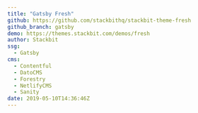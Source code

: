 ```yaml
---
title: "Gatsby Fresh"
github: https://github.com/stackbithq/stackbit-theme-fresh
github_branch: gatsby
demo: https://themes.stackbit.com/demos/fresh
author: Stackbit
ssg:
  - Gatsby
cms:
  - Contentful
  - DatoCMS
  - Forestry
  - NetlifyCMS
  - Sanity
date: 2019-05-10T14:36:46Z
---
```

